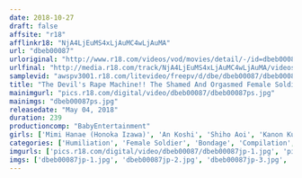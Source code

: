```yaml
---
date: 2018-10-27
draft: false
affsite: "r18"
afflinkr18: "NjA4LjEuMS4xLjAuMC4wLjAuMA"
url: "dbeb00087"
urloriginal: "http://www.r18.com/videos/vod/movies/detail/-/id=dbeb00087"
urlfinal: "http://media.r18.com/track/NjA4LjEuMS4xLjAuMC4wLjAuMA/videos/vod/movies/detail/-/id=dbeb00087"
samplevid: "awspv3001.r18.com/litevideo/freepv/d/dbe/dbeb00087/dbeb00087_dmb_w.mp4"
title: "The Devil's Rape Machine!! The Shamed And Orgasmed Female Soldier The Hotly Rumored Lust Detonating Torture Device The Tarantula The Baby Entertainment GOLD Best"
mainimgurl: "pics.r18.com/digital/video/dbeb00087/dbeb00087ps.jpg"
mainimgs: "dbeb00087ps.jpg"
releasedate: "May 04, 2018"
duration: 239
productioncomp: "BabyEntertainment"
girls: ['Mimi Hanae (Honoka Izawa)', 'An Koshi', 'Shiho Aoi', 'Kanon Kuga', 'Miho Nakazato', 'Kokoru Sakura', 'Rin Fukui']
categories: ['Humiliation', 'Female Soldier', 'Bondage', 'Compilation', 'Hi-Def']
imgurls: ['pics.r18.com/digital/video/dbeb00087/dbeb00087jp-1.jpg', 'pics.r18.com/digital/video/dbeb00087/dbeb00087jp-2.jpg', 'pics.r18.com/digital/video/dbeb00087/dbeb00087jp-3.jpg', 'pics.r18.com/digital/video/dbeb00087/dbeb00087jp-4.jpg', 'pics.r18.com/digital/video/dbeb00087/dbeb00087jp-5.jpg', 'pics.r18.com/digital/video/dbeb00087/dbeb00087jp-6.jpg', 'pics.r18.com/digital/video/dbeb00087/dbeb00087jp-7.jpg', 'pics.r18.com/digital/video/dbeb00087/dbeb00087jp-8.jpg', 'pics.r18.com/digital/video/dbeb00087/dbeb00087jp-9.jpg', 'pics.r18.com/digital/video/dbeb00087/dbeb00087jp-10.jpg', 'pics.r18.com/digital/video/dbeb00087/dbeb00087jp-11.jpg', 'pics.r18.com/digital/video/dbeb00087/dbeb00087jp-12.jpg', 'pics.r18.com/digital/video/dbeb00087/dbeb00087jp-13.jpg', 'pics.r18.com/digital/video/dbeb00087/dbeb00087jp-14.jpg', 'pics.r18.com/digital/video/dbeb00087/dbeb00087jp-15.jpg', 'pics.r18.com/digital/video/dbeb00087/dbeb00087jp-16.jpg', 'pics.r18.com/digital/video/dbeb00087/dbeb00087jp-17.jpg', 'pics.r18.com/digital/video/dbeb00087/dbeb00087jp-18.jpg', 'pics.r18.com/digital/video/dbeb00087/dbeb00087jp-19.jpg', 'pics.r18.com/digital/video/dbeb00087/dbeb00087jp-20.jpg']
imgs: ['dbeb00087jp-1.jpg', 'dbeb00087jp-2.jpg', 'dbeb00087jp-3.jpg', 'dbeb00087jp-4.jpg', 'dbeb00087jp-5.jpg', 'dbeb00087jp-6.jpg', 'dbeb00087jp-7.jpg', 'dbeb00087jp-8.jpg', 'dbeb00087jp-9.jpg', 'dbeb00087jp-10.jpg', 'dbeb00087jp-11.jpg', 'dbeb00087jp-12.jpg', 'dbeb00087jp-13.jpg', 'dbeb00087jp-14.jpg', 'dbeb00087jp-15.jpg', 'dbeb00087jp-16.jpg', 'dbeb00087jp-17.jpg', 'dbeb00087jp-18.jpg', 'dbeb00087jp-19.jpg', 'dbeb00087jp-20.jpg']
---
```

